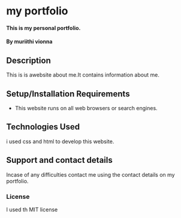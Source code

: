 # my portfolio
#### This is my personal portfolio.
#### By **muriithi vionna**
## Description
This is is awebsite about me.It contains information about me.
## Setup/Installation Requirements
* This website runs on all web browsers or search engines.

## Technologies Used
i used css and html to develop this website.
## Support and contact details
Incase of any difficulties contact me using the contact details on my portfolio.
### License
I used th MIT license
